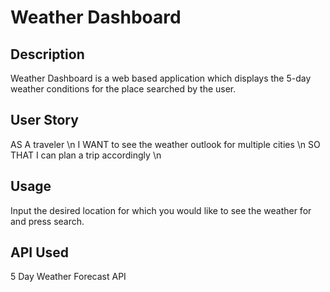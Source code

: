 # Weather Dashboard

## Description

Weather Dashboard is a web based application which displays the 5-day weather conditions for the place searched by the user.

## User Story

AS A traveler \n
I WANT to see the weather outlook for multiple cities \n
SO THAT I can plan a trip accordingly \n

## Usage

Input the desired location for which you would like to see the weather for and press search.

## API Used
5 Day Weather Forecast API
